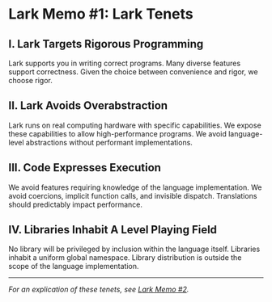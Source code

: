 Lark Memo #1: Lark Tenets
=========================

I. Lark Targets Rigorous Programming
------------------------------------

Lark supports you in writing correct programs.
Many diverse features support correctness.
Given the choice between convenience and rigor, we choose rigor.

II. Lark Avoids Overabstraction
-------------------------------

Lark runs on real computing hardware with specific capabilities.
We expose these capabilities to allow high-performance programs.
We avoid language-level abstractions without performant implementations.

III. Code Expresses Execution
-----------------------------

We avoid features requiring knowledge of the language implementation.
We avoid coercions, implicit function calls, and invisible dispatch.
Translations should predictably impact performance.

IV. Libraries Inhabit A Level Playing Field
-------------------------------------------

No library will be privileged by inclusion within the language itself.
Libraries inhabit a uniform global namespace.
Library distribution is outside the scope of the language implementation.

---
*For an explication of these tenets, see [Lark Memo #2](https://github.com/mptz/lark-memos/blob/master/memos/memo-2.md).*
